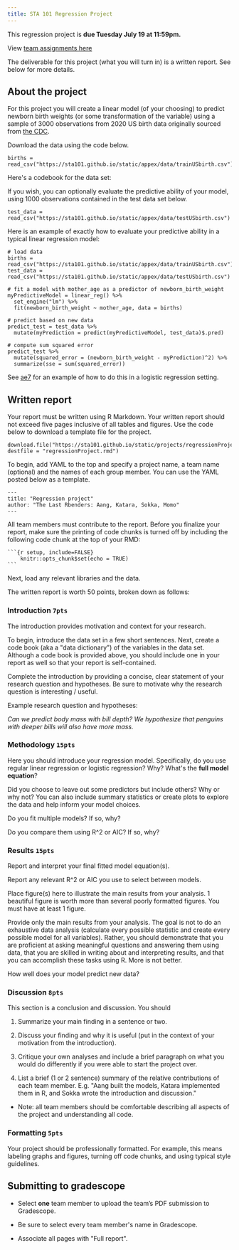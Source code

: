 ```yaml
---
title: STA 101 Regression Project
---
```


This regression project is **due Tuesday July 19 at 11:59pm.**

View [team assignments here](https://duke.box.com/s/06n8tniiuroqg2ms0nkrbz79zsq73gpk)

The deliverable for this project (what you will turn in) is a written report. See below for more details.


## About the project

For this project you will create a linear model (of your choosing) to predict newborn birth weights (or some transformation of the variable) using a sample of 3000 observations from 2020 US birth data originally sourced from [the CDC](https://www.cdc.gov/nchs/data_access/vitalstatsonline.htm).

Download the data using the code below.

```
births = read_csv("https://sta101.github.io/static/appex/data/trainUSbirth.csv")
```

Here's a codebook for the data set:




If you wish, you can optionally evaluate the predictive ability of your model, using 1000 observations contained in the test data set below.

```
test_data = read_csv("https://sta101.github.io/static/appex/data/testUSbirth.csv")
```

Here is an example of exactly how to evaluate your predictive ability in a typical linear regression model:

```
# load data
births = read_csv("https://sta101.github.io/static/appex/data/trainUSbirth.csv")
test_data = read_csv("https://sta101.github.io/static/appex/data/testUSbirth.csv")

# fit a model with mother_age as a predictor of newborn_birth_weight
myPredictiveModel = linear_reg() %>%
  set_engine("lm") %>%
  fit(newborn_birth_weight ~ mother_age, data = births)

# predict based on new data
predict_test = test_data %>%
  mutate(myPrediction = predict(myPredictiveModel, test_data)$.pred) 

# compute sum squared error
predict_test %>%
  mutate(squared_error = (newborn_birth_weight - myPrediction)^2) %>%
  summarize(sse = sum(squared_error))

```

See [ae7]() for an example of how to do this in a logistic regression setting.

## Written report

Your report must be written using R Markdown. Your written report should not exceed five pages inclusive of all tables and figures. Use the code below to download a template file for the project.

```
download.file("https://sta101.github.io/static/projects/regressionProject.Rmd",
destfile = "regressionProject.rmd")
```

To begin, add YAML to the top and specify a project name, a team name (optional) and the names of each group member. You can use the YAML posted below as a template.

```
---
title: "Regression project"
author: "The Last Rbenders: Aang, Katara, Sokka, Momo"
---
```

All team members must contribute to the report. Before you finalize your report, make sure the printing of code chunks is turned off by including the following code chunk at the top of your RMD:

    ```{r setup, include=FALSE}
        knitr::opts_chunk$set(echo = TRUE)
    ```


Next, load any relevant libraries and the data.

The written report is worth 50 points, broken down as follows:

### Introduction `7pts`

The introduction provides motivation and context for your research.

To begin, introduce the data set in a few short sentences. Next, create a code book (aka a "data dictionary") of the variables in the data set. Although a code book is provided above, you should include one in your report as well so that your report is self-contained.

Complete the introduction by providing a concise, clear statement of your research question and hypotheses. Be sure to motivate why the research question is interesting / useful.

Example research question and hypotheses:

*Can we predict body mass with bill depth? We hypothesize that penguins with deeper bills will also have more mass.*

### Methodology `15pts`

Here you should introduce your regression model. Specifically, do you use regular linear regression or logistic regression? Why? What's the **full model equation**?

Did you choose to leave out some predictors but include others? Why or why not? You can also include summary statistics or create plots to explore the data and help inform your model choices.

Do you fit multiple models? If so, why?

Do you compare them using R^2 or AIC? If so, why?


### Results `15pts`

Report and interpret your final fitted model equation(s).

Report any relevant R^2 or AIC you use to select between models.

Place figure(s) here to illustrate the main results from your analysis. 1 beautiful figure is worth more than several poorly formatted figures. You must have at least 1 figure.

Provide only the main results from your analysis. The goal is not to do an exhaustive data analysis (calculate every possible statistic and create every possible model for all variables). Rather, you should demonstrate that you are proficient at asking meaningful questions and answering them using data, that you are skilled in writing about and interpreting results, and that you can accomplish these tasks using R. More is not better.

How well does your model predict new data?

### Discussion `8pts`

This section is a conclusion and discussion. You should 

1. Summarize your main finding in a sentence or two.

2. Discuss your finding and why it is useful (put in the context of your motivation from the introduction).

3. Critique your own analyses and include a brief paragraph on what you would do differently if you were able to start the project over.

4. List a brief (1 or 2 sentence) summary of the relative contributions of each team member. E.g. "Aang built the models, Katara implemented them in R, and Sokka wrote the introduction and discussion." 

- Note: all team members should be comfortable describing all aspects of the project and understanding all code.

### Formatting `5pts`

Your project should be professionally formatted. For example, this means labeling graphs and figures, turning off code chunks, and using typical style guidelines.

## Submitting to gradescope

- Select **one** team member to upload the team’s PDF submission to Gradescope.

- Be sure to select every team member's name in  Gradescope.

- Associate all pages with "Full report".
